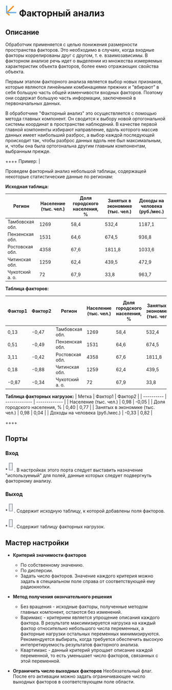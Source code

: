 # ![ ](../../media/app/icons/component_18/component_default-07.svg) Факторный анализ

## Описание
Обработчик применяется с целью понижения размерности пространства факторов. Это необходимо в случаях, когда входные факторы коррелированы друг с другом, т. е. взаимозависимы. В факторном анализе речь идет о выделении из множества измеряемых характеристик объекта факторов, более емко отражающих свойства объекта.

Первым этапом факторного анализа является выбор новых признаков, которые являются линейными комбинациями прежних и "вбирают" в себя большую часть общей изменчивости входных факторов. Поэтому они содержат большую часть информации, заключенной в первоначальных данных. 

В обработчике "Факторный анализ" это осуществляется с помощью метода главных компонент. Он сводится к выбору новой ортогональной системы координат в пространстве наблюдений. В качестве первой главной компоненты избирают направление, вдоль которого массив данных имеет наибольший разброс, а выбор каждой последующей происходит так, чтобы разброс данных вдоль нее был максимальным, и, чтобы она была ортогональна другим главным компонентам, выбранным прежде.

++++  Пример:  |

Проведем факторный анализ небольшой таблицы, содержащей некоторые статистические данные по регионам:

**Исходная таблица:**

 | Регион                 | Население (тыс. чел.) | Доля городского населения, % | Занятых в экономике  (тыс. чел.) | Доходы на человека (руб./мес.) | 
 | ------------                 | ------------------------------------ | --------------------------------------------------- | ------------------------------------------------------- | ---------------------------------------------------- | 
 | Тамбовская обл. | 1269                                 | 58,4                                                | 532,4                                                   | 1187,1                                               | 
 | Пензенская обл. | 1531                                 | 64,6                                                | 674,5                                                   | 936,8                                                | 
 | Ростовская обл. | 4358                                 | 67,6                                                | 1811,8                                                  | 1033,6                                               | 
 | Читинская обл. | 1259                                 | 62,4                                                | 439,5                                                   | 472,9                                                | 
 | Чукотский а. о. | 72                                   | 67,9                                                | 33,8                                                    | 963,7                                                | 

**Таблица факторов:**

 | Фактор1 | Фактор2 | Регион                 | Население (тыс. чел.) | Доля городского населения, % | Занятых в экономике (тыс. чел.) | Доходы на человека (руб./мес.) | 
 | ------------- | ------------- | ------------                 | ------------------------------------ | --------------------------------------------------- | ------------------------------------------------------ | ---------------------------------------------------- | 
 | 0,13          | -0,47         | Тамбовская обл. | 1269                                 | 58,4                                                | 532,4                                                  | 1187,1                                               | 
 | 0,51          | -0,49         | Пензенская обл. | 1531                                 | 64,6                                                | 674,5                                                  | 936,8                                                | 
 | 3,11          | -0,42         | Ростовская обл. | 4358                                 | 67,6                                                | 1811,8                                                 | 1033,6                                               | 
 | 0,18          | -0,88         | Читинская обл. | 1259                                 | 62,4                                                | 439,5                                                  | 472,9                                                | 
 | -0,87         | -0,34         | Чукотский а. о. | 72                                   | 67,9                                                | 33,8                                                   | 963,7                                                | 

**Таблица факторных нагрузок:**
 | Метка                                             | Фактор1 | Фактор2 | 
 | ----------                                             | ------------- | ------------- | 
 | Население (тыс. чел.)                   | 0,98          | -0,05         | 
 | Доля городского населения, %    | 0,40          | 0,77          | 
 | Занятых в экономике (тыс. чел.) | 0,98          | 0,04          | 
 | Доходы на человека (руб./мес.)   | -0,33         | 0,82          | 

++++

## Порты

### Вход

   *![](../../media/app/icons/ports/input_table_inactive.svg). В настройках этого порта следует выставить назначение "используемый" для полей, данные которых следует подвергнуть факторному анализу.

### Выход

   *![](../../media/app/icons/ports/output_table_inactive.svg). Содержит исходную таблицу, к которой добавлены поля факторов. 

   *![](../../media/app/icons/ports/output_table_inactive.svg). Содержит таблицу факторных нагрузок. 

## Мастер настройки

* **Критерий значимости факторов** 
    * По собственному значению.
    * По дисперсии.
    * Задать число факторов.
Значение каждого критерия можно задать в специальном поле справа от соответствующей ему радиокнопки.

* **Метод получения окончательного решения**
    * Без вращения - исходные факторы, полученные методом главных компонент, остаются без изменений.
    * Варимакс - критерием является упрощение описания каждого фактора. В результате максимизируется нагрузка на каждый фактор относительно небольшого числа переменных, а факторные нагрузки остальных переменных минимизируются. Рекомендуется выбирать, когда требуется обеспечить высокую интепретируемость результатов факторного анализа.
    * Квартимакс - данный критерий упрощает описание каждой переменной, то есть уменьшает число факторов, связанных с этой переменной.

* **Ограничить число выходных факторов** 
Необязательный флаг. После его активации можно задать ограничивающее число выходных факторов в соответствующем поле области.

